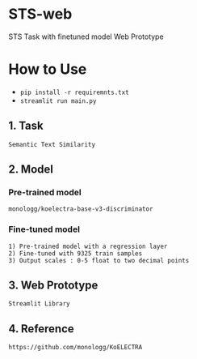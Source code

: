 # STS-web
STS Task with finetuned model Web Prototype
# How to Use
- <code>pip install -r requiremnts.txt</code>
- <code>streamlit run main.py</code>
## 1. Task
    Semantic Text Similarity
## 2. Model
### Pre-trained model
    monologg/koelectra-base-v3-discriminator
### Fine-tuned model
    1) Pre-trained model with a regression layer
    2) Fine-tuned with 9325 train samples
    3) Output scales : 0-5 float to two decimal points
## 3. Web Prototype
    Streamlit Library
## 4. Reference
    https://github.com/monologg/KoELECTRA
